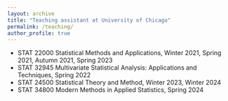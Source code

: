 ```yaml
---
layout: archive
title: "Teaching assistant at University of Chicago"
permalink: /teaching/
author_profile: true
---
```


<!-- Teaching -->



- STAT 22000 Statistical Methods and Applications, Winter 2021, Spring 2021, Autumn 2021, Spring 2023
- STAT 32945 Multivariate Statistical Analysis: Applications and Techniques, Spring 2022
- STAT 24500 Statistical Theory and Method, Winter 2023, Winter 2024
- STAT 34800 Modern Methods in Applied Statistics, Spring 2024
